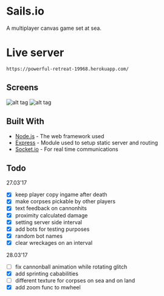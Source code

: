 # Sails.io
A multiplayer canvas game set at sea.

# Live server

```
https://powerful-retreat-19968.herokuapp.com/
```

## Screens
![alt tag](http://pasteboard.co/OH6CzPu6Q.png)
![alt tag](http://pasteboard.co/OH72nlpPc.png)

## Built With

* [Node.js](https://nodejs.org/en/) - The web framework used
* [Express](https://maven.apache.org/) - Module used to setup static server and routing
* [Socket.io](https://rometools.github.io/rome/) - For real time communications

## Todo
27.03'17
- [x] keep player copy ingame after death
- [x] make corpses pickable by other players
- [x] text feedback on cannonhits
- [x] proximity calculated damage
- [x] setting server side interval
- [x] add bots for testing purposes
- [x] random bot names
- [x] clear wreckages on an interval

28.03'17
- [ ] fix cannonball animation while rotating glitch
- [x] add sprinting cababilities
- [ ] different texture for corpses on sea and on land
- [x] add zoom func to mwheel